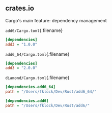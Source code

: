 ## crates.io

Cargo's main feature: dependency management

`add6/Cargo.toml`{.filename}
```INI
[dependencies]
add3 = "1.0.0"
```

`add6_64/Cargo.toml`{.filename}
```INI
[dependencies]
add3 = "2.0.0"
```

`diamond/Cargo.toml`{.filename}
```INI
[dependencies.add6_64]
path = "/Users/fklock/Dev/Rust/add6_64/"

[dependencies.add6]
path = "/Users/fklock/Dev/Rust/add6/"
```
